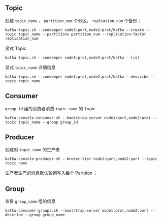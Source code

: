 ## Topic

创建 `topic_name` ， `partition_num` 个分区， `replcation_num` 个备份；

`kafka-topic.sh --zookeeper node1:port,node2:prot/kafka --create --topic topic_name --partitions partition_num --replication-factor replication_num`

显式 Topic

`kafka-topic.sh --zookeeper node1:prot,node2:prot/kafka --list`

显式 `topic_name` 详细信息

`kafka-topic.sh --zookeeper node1:prot,node2:prot/kafka --describe --topic topic_name`

## Consumer

`group_id` 组的消费者消费 `topic_name` 的 Topic

`kafra-console-consumer.sh --bootstrap-server node1:port,node2:prot --topic topic_name --group group_id`

## Producer

创建对 `topic_name` 的生产者

`kafka-console-producer.sh --broker-list node1:port,node2:port --topic topic_name`

生产者生产的消息默认轮询写入每个 Partition ；

## Group

查看 `group_name` 组的信息

`kafka-consumer-groups.sh --bootstrap-server node1:prot,node2:port --describe --group group_name`
